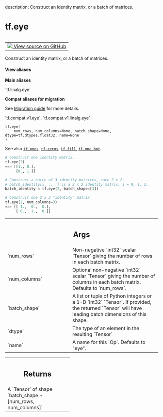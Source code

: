 description: Construct an identity matrix, or a batch of matrices.

<div itemscope itemtype="http://developers.google.com/ReferenceObject">
<meta itemprop="name" content="tf.eye" />
<meta itemprop="path" content="Stable" />
</div>

# tf.eye

<!-- Insert buttons and diff -->

<table class="tfo-notebook-buttons tfo-api nocontent" align="left">
<td>
  <a target="_blank" href="https://github.com/tensorflow/tensorflow/blob/r2.3/tensorflow/python/ops/linalg_ops.py#L192-L237">
    <img src="https://www.tensorflow.org/images/GitHub-Mark-32px.png" />
    View source on GitHub
  </a>
</td>
</table>



Construct an identity matrix, or a batch of matrices.

<section class="expandable">
  <h4 class="showalways">View aliases</h4>
  <p>
<b>Main aliases</b>
<p>`tf.linalg.eye`</p>

<b>Compat aliases for migration</b>
<p>See
<a href="https://www.tensorflow.org/guide/migrate">Migration guide</a> for
more details.</p>
<p>`tf.compat.v1.eye`, `tf.compat.v1.linalg.eye`</p>
</p>
</section>

<pre class="devsite-click-to-copy prettyprint lang-py tfo-signature-link">
<code>tf.eye(
    num_rows, num_columns=None, batch_shape=None, dtype=tf.dtypes.float32, name=None
)
</code></pre>



<!-- Placeholder for "Used in" -->

See also <a href="../tf/ones.md"><code>tf.ones</code></a>, <a href="../tf/zeros.md"><code>tf.zeros</code></a>, <a href="../tf/fill.md"><code>tf.fill</code></a>, <a href="../tf/one_hot.md"><code>tf.one_hot</code></a>.

```python
# Construct one identity matrix.
tf.eye(2)
==> [[1., 0.],
     [0., 1.]]

# Construct a batch of 3 identity matrices, each 2 x 2.
# batch_identity[i, :, :] is a 2 x 2 identity matrix, i = 0, 1, 2.
batch_identity = tf.eye(2, batch_shape=[3])

# Construct one 2 x 3 "identity" matrix
tf.eye(2, num_columns=3)
==> [[ 1.,  0.,  0.],
     [ 0.,  1.,  0.]]
```

<!-- Tabular view -->
 <table class="responsive fixed orange">
<colgroup><col width="214px"><col></colgroup>
<tr><th colspan="2"><h2 class="add-link">Args</h2></th></tr>

<tr>
<td>
`num_rows`
</td>
<td>
Non-negative `int32` scalar `Tensor` giving the number of rows
in each batch matrix.
</td>
</tr><tr>
<td>
`num_columns`
</td>
<td>
Optional non-negative `int32` scalar `Tensor` giving the number
of columns in each batch matrix.  Defaults to `num_rows`.
</td>
</tr><tr>
<td>
`batch_shape`
</td>
<td>
A list or tuple of Python integers or a 1-D `int32` `Tensor`.
If provided, the returned `Tensor` will have leading batch dimensions of
this shape.
</td>
</tr><tr>
<td>
`dtype`
</td>
<td>
The type of an element in the resulting `Tensor`
</td>
</tr><tr>
<td>
`name`
</td>
<td>
A name for this `Op`.  Defaults to "eye".
</td>
</tr>
</table>



<!-- Tabular view -->
 <table class="responsive fixed orange">
<colgroup><col width="214px"><col></colgroup>
<tr><th colspan="2"><h2 class="add-link">Returns</h2></th></tr>
<tr class="alt">
<td colspan="2">
A `Tensor` of shape `batch_shape + [num_rows, num_columns]`
</td>
</tr>

</table>

